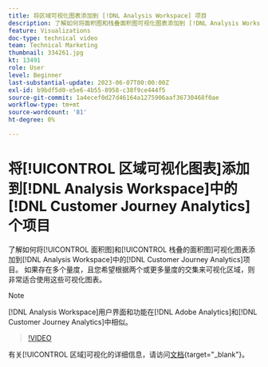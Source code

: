 ```yaml
---
title: 将区域可视化图表添加到 [!DNL Analysis Workspace] 项目
description: 了解如何将面积图和栈叠面积图可视化图表添加到 [!DNL Analysis Workspace] 中的 [!DNL Customer Journey Analytics]项目。
feature: Visualizations
doc-type: technical video
team: Technical Marketing
thumbnail: 334261.jpg
kt: 13491
role: User
level: Beginner
last-substantial-update: 2023-06-07T00:00:00Z
exl-id: b9bdf5d0-e5e6-4b55-8958-c38f9ce444f5
source-git-commit: 1a4ecef0d27d46164a1275906aaf36730468f0ae
workflow-type: tm+mt
source-wordcount: '81'
ht-degree: 0%

---
```


# 将[!UICONTROL 区域可视化图表]添加到[!DNL Analysis Workspace]中的[!DNL Customer Journey Analytics]个项目

了解如何将[!UICONTROL 面积图]和[!UICONTROL 栈叠的面积图]可视化图表添加到[!DNL Analysis Workspace]中的[!DNL Customer Journey Analytics]项目。 如果存在多个量度，且您希望根据两个或更多量度的交集来可视化区域，则非常适合使用这些可视化图表。

>[!NOTE]
>
>[!DNL Analysis Workspace]用户界面和功能在[!DNL Adobe Analytics]和[!DNL Customer Journey Analytics]中相似。

>[!VIDEO](https://video.tv.adobe.com/v/3416612/?captions=chi_hans&quality=12&learn=on)

有关[!UICONTROL 区域]可视化的详细信息，请访问[文档](https://experienceleague.adobe.com/docs/analytics-platform/using/cja-workspace/visualizations/area.html?lang=zh-Hans){target="_blank"}。
